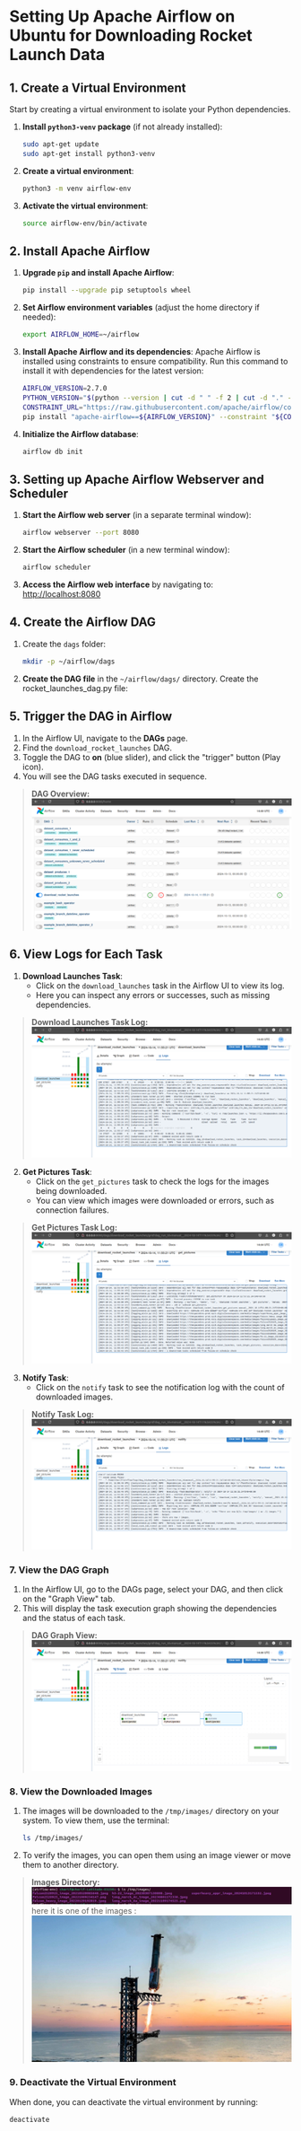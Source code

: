 # **Setting Up Apache Airflow on Ubuntu for Downloading Rocket Launch Data**

## **1. Create a Virtual Environment**

Start by creating a virtual environment to isolate your Python dependencies.

1. **Install `python3-venv` package** (if not already installed):
   ```bash
   sudo apt-get update
   sudo apt-get install python3-venv
   ```

2. **Create a virtual environment**:
   ```bash
   python3 -m venv airflow-env
   ```

3. **Activate the virtual environment**:
   ```bash
   source airflow-env/bin/activate
   ```

## **2. Install Apache Airflow**

1. **Upgrade `pip` and install Apache Airflow**:
   ```bash
   pip install --upgrade pip setuptools wheel
   ```

2. **Set Airflow environment variables** (adjust the home directory if needed):
   ```bash
   export AIRFLOW_HOME=~/airflow
   ```

3. **Install Apache Airflow and its dependencies**:
   Apache Airflow is installed using constraints to ensure compatibility. Run this command to install it with dependencies for the latest version:
   ```bash
   AIRFLOW_VERSION=2.7.0
   PYTHON_VERSION="$(python --version | cut -d " " -f 2 | cut -d "." -f 1-2)"
   CONSTRAINT_URL="https://raw.githubusercontent.com/apache/airflow/constraints-${AIRFLOW_VERSION}/constraints-${PYTHON_VERSION}.txt"
   pip install "apache-airflow==${AIRFLOW_VERSION}" --constraint "${CONSTRAINT_URL}"
   ```

4. **Initialize the Airflow database**:
   ```bash
   airflow db init
   ```

## **3. Setting up Apache Airflow Webserver and Scheduler**

1. **Start the Airflow web server** (in a separate terminal window):
   ```bash
   airflow webserver --port 8080
   ```

2. **Start the Airflow scheduler** (in a new terminal window):
   ```bash
   airflow scheduler
   ```

3. **Access the Airflow web interface** by navigating to: [http://localhost:8080](http://localhost:8080)

## **4. Create the Airflow DAG**

1. Create the `dags` folder:
   ```bash
   mkdir -p ~/airflow/dags
   ```

2. **Create the DAG file** in the `~/airflow/dags/` directory. Create the rocket_launches_dag.py file:


## **5. Trigger the DAG in Airflow**

1. In the Airflow UI, navigate to the **DAGs** page.
2. Find the `download_rocket_launches` DAG.
3. Toggle the DAG to **on** (blue slider), and click the "trigger" button (Play icon).
4. You will see the DAG tasks executed in sequence.

> **DAG Overview:**
![dag overview](images/DAG_overview.png)


## **6. View Logs for Each Task**

1. **Download Launches Task**:
   - Click on the `download_launches` task in the Airflow UI to view its log.
   - Here you can inspect any errors or successes, such as missing dependencies.

> **Download Launches Task Log:**
![download launches](images/download_launches_log.png)


2. **Get Pictures Task**:
   - Click on the `get_pictures` task to check the logs for the images being downloaded.
   - You can view which images were downloaded or errors, such as connection failures.

> **Get Pictures Task Log:**
![get pictures](images/get_pictures_log.png)


3. **Notify Task**:
   - Click on the `notify` task to see the notification log with the count of downloaded images.

> **Notify Task Log:**
![notify](images/notify_log.png)


### **7. View the DAG Graph**

1. In the Airflow UI, go to the DAGs page, select your DAG, and then click on the "Graph View" tab.
2. This will display the task execution graph showing the dependencies and the status of each task.

> **DAG Graph View:**
![dag graph](images/DAG_Graph.png)


### **8. View the Downloaded Images**

1. The images will be downloaded to the `/tmp/images/` directory on your system. To view them, use the terminal:
   ```bash
   ls /tmp/images/
   ```

2. To verify the images, you can open them using an image viewer or move them to another directory.

> **Images Directory:**
![images](images/list_images.png)
here it is one of the images :
![images](images/superheavy_appr_image_20241013171532.jpeg)

### **9. Deactivate the Virtual Environment**

When done, you can deactivate the virtual environment by running:

```bash
deactivate
```
